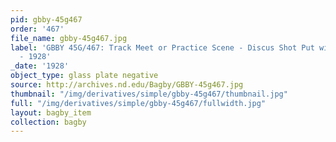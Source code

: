 ```yaml
---
pid: gbby-45g467
order: '467'
file_name: gbby-45g467.jpg
label: 'GBBY 45G/467: Track Meet or Practice Scene - Discus Shot Put with Edward McSweeney?
  - 1928'
_date: '1928'
object_type: glass plate negative
source: http://archives.nd.edu/Bagby/GBBY-45g467.jpg
thumbnail: "/img/derivatives/simple/gbby-45g467/thumbnail.jpg"
full: "/img/derivatives/simple/gbby-45g467/fullwidth.jpg"
layout: bagby_item
collection: bagby
---
```

